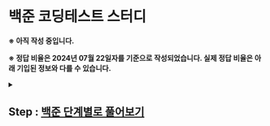 # 백준 코딩테스트 스터디

**※ 아직 작성 중입니다.**

**※ 정답 비율은 2024년 07월 22일자를 기준으로 작성되었습니다. 실제 정답 비율은 아래 기입된 정보와 다를 수 있습니다.**

<details markdown="1">
 <summary><h2>Step : <a href="https://www.acmicpc.net/step" target="_blank">백준 단계별로 풀어보기</a></h2></summary>
 <div>
  <p><b>📆2024.07.01 ~ ing</b></p>
  <table>
    <thead>
     <tr>
      <th>단계</th>
      <th>제목</th>
      <th>설명</th>
      <th>총 문제</th>
      <th>풀이</th>
     </tr>
    </thead>
    <tbody>
        <tr>
            <td>1</td>
            <td><a href="https://www.acmicpc.net/step/1" target="_blank">입출력과 사칙연산</a></td>
            <td>입력, 출력과 사칙연산을 연습해 봅시다. Hello World!</td>
            <td>13</td>
            <td>13</td>
        </tr>
        <tr>
            <td colspan="5">
                <details markdown="1">
                  <summary>문제 목록 및 풀이 현황</summary>
                  <div>
                   <br>
                    <table>
                        <thead>
                            <tr>
                                <th>제목</th>
                                <th>설명</th>
                                <th>알고리즘 분류</th>
                                <th>정답 비율</th>
                                <th>풀이 현황</th>
                            </tr>
                        </thead>
                        <tbody>
                            <tr>
                                <td><a href="https://www.acmicpc.net/problem/2557" target="_blank">Hello World</a></td>
                                <td>Hello World!를 화면에 출력하는 문제 (예제 출력과 똑같이 출력해야 합니다.)</td>
                                <td>구현</td>
                                <td>39.414%</td>
                                <td>✔</td>
                            </tr>
                            <tr>
                                <td><a href="https://www.acmicpc.net/problem/1000" target="_blank">A+B</a></td>
                                <td>두 수를 입력받고 합을 출력하는 문제</td>
                                <td>수학, 구현, 사칙연산</td>
                                <td>38.919%</td>
                                <td>✔</td>
                            </tr>
                            <tr>
                                <td><a href="https://www.acmicpc.net/problem/1001" target="_blank">A-B</a></td>
                                <td>두 수를 입력받고 뺄셈을 한 결과를 출력하는 문제</td>
                                <td>수학, 구현, 사칙연산</td>
                                <td>69.396%</td>
                                <td>✔</td>
                            </tr>
                            <tr>
                                <td><a href="https://www.acmicpc.net/problem/10998" target="_blank">A×B</a></td>
                                <td>곱셈 문제</td>
                                <td>수학, 구현, 사칙연산</td>
                                <td>76.912%</td>
                                <td>✔</td>
                            </tr>
                            <tr>
                                <td><a href="https://www.acmicpc.net/problem/1008" target="_blank">A/B</a></td>
                                <td>나눗셈 문제.</td>
                                <td>수학, 구현, 사칙연산</td>
                                <td>34.478%</td>
                                <td>✔</td>
                            </tr>
                            <tr>
                                <td><a href="https://www.acmicpc.net/problem/10869" target="_blank">사칙연산</a></td>
                                <td>모든 연산 문제</td>
                                <td>수학, 구현, 사칙연산</td>
                                <td>45.002%</td>
                                <td>✔</td>
                            </tr>
                            <tr>
                                <td><a href="https://www.acmicpc.net/problem/10926" target="_blank">??!</a></td>
                                <td>입출력을 응용하는 문제??!</td>
                                <td>구현</td>
                                <td>50.412%</td>
                                <td>✔</td>
                            </tr>
                            <tr>
                                <td><a href="https://www.acmicpc.net/problem/18108" target="_blank">1998년생인 내가 태국에서는 2541년생?!</a></td>
                                <td>식을 직접 세워서 계산하는 문제</td>
                                <td>수학, 사칙연산</td>
                                <td>63.763%</td>
                                <td>✔</td>
                            </tr>
                            <tr>
                                <td><a href="https://www.acmicpc.net/problem/10430" target="_blank">나머지</a></td>
                                <td>네 개의 계산식을 계산하는 문제. 이 문제를 푼 다음에는 직접 입력을 만들어서 넣어 봅시다. 어떤 사실을 관찰할 수 있나요?</td>
                                <td>수학, 구현, 사칙연산</td>
                                <td>51.578%</td>
                                <td>✔</td>
                            </tr>
                            <tr>
                                <td><a href="https://www.acmicpc.net/problem/2588" target="_blank">곱셈</a></td>
                                <td>빈 칸에 들어갈 수는?</td>
                                <td>수학, 사칙연산</td>
                                <td>46.748%</td>
                                <td>✔</td>
                            </tr>
                            <tr>
                                <td><a href="https://www.acmicpc.net/problem/11382" target="_blank">꼬마 정민</a></td>
                                <td>더 큰 수를 더하는 문제</td>
                                <td>수학, 구현, 사칙연산</td>
                                <td>40.607%</td>
                                <td>✔</td>
                            </tr>
                            <tr>
                                <td><a href="https://www.acmicpc.net/problem/10171" target="_blank">고양이</a></td>
                                <td>\, ' 등의 문자에 주의하며 고양이를 출력하는 문제</td>
                                <td>구현</td>
                                <td>35.427%</td>
                                <td>✔</td>
                            </tr>
                            <tr>
                                <td><a href="https://www.acmicpc.net/problem/10172" target="_blank">개</a></td>
                                <td>", `, \ 등의 문자에 주의하며 개를 출력하는 문제</td>
                                <td>구현</td>
                                <td>42.662%</td>
                                <td>✔</td>
                            </tr>
                        </tbody>
                    </table>
                  </div>
                </details>
            </td>
        </tr>
        <tr>
            <td>2</td>
            <td><a href="https://www.acmicpc.net/step/4" target="_blank">조건문</a></td>
            <td>if 등의 조건문을 사용해 봅시다.</td>
            <td>7</td>
            <td>7</td>
        </tr>
        <tr>
            <td colspan="5">
                <details markdown="1">
                  <summary>문제 목록 및 풀이 현황</summary>
                  <div>
                   <br>
                    <table>
                        <thead>
                            <tr>
                                <th>제목</th>
                                <th>설명</th>
                                <th>알고리즘 분류</th>
                                <th>정답 비율</th>
                                <th>풀이 현황</th>
                            </tr>
                        </thead>
                        <tbody>
                            <tr>
                                <td><a href="https://www.acmicpc.net/problem/1330" target="_blank">두 수 비교하기</a></td>
                                <td>두 수를 비교한 결과를 출력하는 문제</td>
                                <td>구현</td>
                                <td>49.692%</td>
                                <td>✔</td>
                            </tr>
                            <tr>
                                <td><a href="https://www.acmicpc.net/problem/9498" target="_blank">시헌 성적</a></td>
                                <td>시험 점수를 성적으로 바꾸는 문제</td>
                                <td>구현</td>
                                <td>54.808%</td>
                                <td>✔</td>
                            </tr>
                            <tr>
                                <td><a href="https://www.acmicpc.net/problem/1001" target="_blank">윤년</a></td>
                                <td>윤년을 판별하는 문제</td>
                                <td>수학, 구현, 사칙연산</td>
                                <td>51.745%</td>
                                <td>✔</td>
                            </tr>
                            <tr>
                                <td><a href="https://www.acmicpc.net/problem/14681" target="_blank">사분면 고르기</a></td>
                                <td>점이 어느 사분면에 있는지 알아내는 문제</td>
                                <td>수학, 구현, 사칙연산</td>
                                <td>60.939%</td>
                                <td>✔</td>
                            </tr>
                            <tr>
                                <td><a href="https://www.acmicpc.net/problem/2884" target="_blank">알람 시계</a></td>
                                <td>시간 계산 문제</td>
                                <td>수학, 구현, 사칙연산</td>
                                <td>34.478%</td>
                                <td>✔</td>
                            </tr>
                            <tr>
                                <td><a href="https://www.acmicpc.net/problem/2525" target="_blank">오븐 시계</a></td>
                                <td>범위가 더 넓은 시간 계산 문제</td>
                                <td>수학, 사칙연산</td>
                                <td>38.107%</td>
                                <td>✔</td>
                            </tr>
                            <tr>
                                <td><a href="https://www.acmicpc.net/problem/2480" target="_blank">주사위 세개</a></td>
                                <td>조건에 따라 상금을 계산하는 문제</td>
                                <td>수학, 구현, 사칙연산, 많은 조건 분기</td>
                                <td>46.787%</td>
                                <td>✔</td>
                            </tr>
                        </tbody>
                    </table>
                  </div>
                </details>
            </td>
        </tr>
        <tr>
            <td>3</td>
            <td><a href="https://www.acmicpc.net/step/3" target="_blank">반복문</a></td>
            <td>for, while 등의 반복문을 사용해 봅시다.</td>
            <td>12</td>
            <td>0</td>
        </tr>
        <tr>
            <td>4</td>
            <td><a href="https://www.acmicpc.net/step/6" target="_blank">1차원 배열</a></td>
            <td>배열을 사용해 봅시다.</td>
            <td>10</td>
            <td>0</td>
        </tr>
        <tr>
            <td>5</td>
            <td><a href="https://www.acmicpc.net/step/7" target="_blank">문자열</a></td>
            <td>문자열을 다루는 문제들을 해결해 봅시다.</td>
            <td>11</td>
            <td>0</td>
        </tr>
        <tr>
            <td>6</td>
            <td><a href="https://www.acmicpc.net/step/52" target="_blank">심화 1</a></td>
            <td>지금까지의 프로그래밍 문법으로 더 어려운 문제들을 풀어봅시다.</td>
            <td>8</td>
            <td>0</td>
        </tr>
        <tr>
            <td>7</td>
            <td><a href="https://www.acmicpc.net/step/2" target="_blank">2차원 배열</a></td>
            <td>배열 안에 배열이 있다면 어떨까요? 2차원 배열을 만들어 봅시다.</td>
            <td>4</td>
            <td>0</td>
        </tr>
        <tr>
            <td>8</td>
            <td><a href="https://www.acmicpc.net/step/8" target="_blank">일반 수학 1</a></td>
            <td>수학적 사고력을 길러 봅시다.</td>
            <td>7</td>
            <td>0</td>
        </tr>
        <tr>
            <td>9</td>
            <td><a href="https://www.acmicpc.net/step/10" target="_blank">약수, 배수와 소수</a></td>
            <td>약수와 배수는 정수론의 시작점이라고 할 수 있습니다.</td>
            <td>6</td>
            <td>0</td>
        </tr>
        <tr>
            <td>10</td>
            <td><a href="https://www.acmicpc.net/step/50" target="_blank">기하: 직사각형과 삼각형</a></td>
            <td>간단한 도형으로 기하 문제풀이를 시작해 봅시다.</td>
            <td>8</td>
            <td>0</td>
        </tr>
        <tr>
            <td>11</td>
            <td><a href="https://www.acmicpc.net/step/53" target="_blank">시간 복잡도</a></td>
            <td>프로그램의 정확한 실행 시간을 예측하기는 매우 어렵습니다. 하지만 시간 복잡도를 사용하여 대략적인 예측은 가능합니다.</td>
            <td>7</td>
            <td>0</td>
        </tr>
        <tr>
            <td>12</td>
            <td><a href="https://www.acmicpc.net/step/22" target="_blank">브루트 포스</a></td>
            <td>가장 간단한 알고리즘인, 모든 경우의 수를 검사하는 브루트 포스 알고리즘을 배워 봅시다.</td>
            <td>6</td>
            <td>0</td>
        </tr>
        <tr>
            <td>13</td>
            <td><a href="https://www.acmicpc.net/step/9" target="_blank">정렬</a></td>
            <td>배열의 원소를 순서대로 나열하는 알고리즘을 배워 봅시다.</td>
            <td>11</td>
            <td>0</td>
        </tr>
        <tr>
            <td>14</td>
            <td><a href="https://www.acmicpc.net/step/49" target="_blank">집합과 맵</a></td>
            <td>특정 원소가 속해 있는지 빠르게 찾거나, 각 원소에 대응되는 원소를 빠르게 찾는 자료구조를 배워 봅시다.</td>
            <td>8</td>
            <td>0</td>
        </tr>
        <tr>
            <td>15</td>
            <td><a href="https://www.acmicpc.net/step/18" target="_blank">약수, 배수와 소수 2</a></td>
            <td>정수론의 세계로 조금 더 들어가 봅시다.</td>
            <td>9</td>
            <td>0</td>
        </tr>
        <tr>
            <td>16</td>
            <td><a href="https://www.acmicpc.net/step/11" target="_blank">스택, 큐, 덱</a></td>
            <td>스택, 큐, 덱 자료구조를 사용하여 문제를 해결해 봅시다.</td>
            <td>11</td>
            <td>0</td>
        </tr>
        <tr>
            <td>17</td>
            <td><a href="https://www.acmicpc.net/step/61" target="_blank">조합론</a></td>
            <td>경우의 수를 세어 봅시다.</td>
            <td>5</td>
            <td>0</td>
        </tr>
        <tr>
            <td>18</td>
            <td><a href="https://www.acmicpc.net/step/54" target="_blank">심화 2</a></td>
            <td>👑</td>
            <td>5</td>
            <td>0</td>
        </tr>
        <tr>
            <td>19</td>
            <td><a href="https://www.acmicpc.net/step/19" target="_blank">재귀</a></td>
            <td>재귀함수를 다뤄 봅시다.</td>
            <td>7</td>
            <td>0</td>
        </tr>
        <tr>
            <td>20</td>
            <td><a href="https://www.acmicpc.net/step/34" target="_blank">백트래킹</a></td>
            <td>모든 경우를 탐색하는 백트래킹 알고리즘을 배워 봅시다.</td>
            <td>8</td>
            <td>0</td>
        </tr>
        <tr>
            <td>21</td>
            <td><a href="https://www.acmicpc.net/step/16" target="_blank">동적 계획법 1</a></td>
            <td>기초적인 동적 계획법 문제들을 풀어봅시다.</td>
            <td>16</td>
            <td>0</td>
        </tr>
        <tr>
            <td>22</td>
            <td><a href="https://www.acmicpc.net/step/48" target="_blank">누적 합</a></td>
            <td>부분구간 안에 있는 수들의 합을 빠르게 구해 봅시다.</td>
            <td>6</td>
            <td>0</td>
        </tr>
        <tr>
            <td>23</td>
            <td><a href="https://www.acmicpc.net/step/33" target="_blank">그리디 알고리즘</a></td>
            <td>특정 상황에서 성립하는 그리디 알고리즘을 배워 봅시다.</td>
            <td>5</td>
            <td>0</td>
        </tr>
        <tr>
            <td>24</td>
            <td><a href="https://www.acmicpc.net/step/20" target="_blank">분할 정복</a></td>
            <td>재귀를 응용하는 알고리즘, 분할 정복을 익혀 봅시다.</td>
            <td>9</td>
            <td>0</td>
        </tr>
        <tr>
            <td>25</td>
            <td><a href="https://www.acmicpc.net/step/29" target="_blank">이분 탐색</a></td>
            <td>이분 탐색 알고리즘을 배워 봅시다.</td>
            <td>7</td>
            <td>0</td>
        </tr>
        <tr>
            <td>26</td>
            <td><a href="https://www.acmicpc.net/step/13" target="_blank">우선순위 큐</a></td>
            <td>가장 작은/큰 원소를 뽑는 자료구조를 배워 봅시다.</td>
            <td>3</td>
            <td>0</td>
        </tr>
        <tr>
            <td>27</td>
            <td><a href="https://www.acmicpc.net/step/17" target="_blank">동적 계획법 2</a></td>
            <td>조금 더 어려운 동적 계획법 문제를 풀어 봅시다.</td>
            <td>6</td>
            <td>0</td>
        </tr>
        <tr>
            <td>28</td>
            <td><a href="https://www.acmicpc.net/step/51" target="_blank">스택 2</a></td>
            <td>스택을 사용하여 더욱 어려운 문제를 해결해 봅시다.</td>
            <td>5</td>
            <td>0</td>
        </tr>
        <tr>
            <td>29</td>
            <td><a href="https://www.acmicpc.net/step/24" target="_blank">그래프와 순회</a></td>
            <td>그래프를 배우고, 그래프를 순회하는 알고리즘을 배워 봅시다.</td>
            <td>16</td>
            <td>0</td>
        </tr>
        <tr>
            <td>30</td>
            <td><a href="https://www.acmicpc.net/step/26" target="_blank">최단 경로</a></td>
            <td>그래프의 간선에 가중치가 없으면 BFS로 최단거리를 찾을 수 있습니다. 가중치가 있다면 어떨까요?</td>
            <td>7</td>
            <td>0</td>
        </tr>
        <tr>
            <td>31</td>
            <td><a href="https://www.acmicpc.net/step/59" target="_blank">투 포인터</a></td>
            <td>투 포인터 알고리즘과 meet in the middle 알고리즘을 배워 봅시다.</td>
            <td>5</td>
            <td>0</td>
        </tr>
        <tr>
            <td>32</td>
            <td><a href="https://www.acmicpc.net/step/41" target="_blank">동적 계획법과 최단거리 역추적</a></td>
            <td>지금까지는 최솟값, 최댓값, 최단거리만 찾았습니다. 이번에는 실제 최적해와 최단경로를 찾아 봅시다.</td>
            <td>9</td>
            <td>0</td>
        </tr>
        <tr>
            <td>33</td>
            <td><a href="https://www.acmicpc.net/step/23" target="_blank">트리</a></td>
            <td>대표적인 그래프 종류 중 하나인 트리를 다뤄 봅시다.</td>
            <td>7</td>
            <td>0</td>
        </tr>
        <tr>
            <td>34</td>
            <td><a href="https://www.acmicpc.net/step/14" target="_blank">유니온 파인드</a></td>
            <td>유니온 파인드(또는 disjoint set, 상호 배타적 집합, ...) 자료구조를 배워 봅시다.</td>
            <td>4</td>
            <td>0</td>
        </tr>
        <tr>
            <td>35</td>
            <td><a href="https://www.acmicpc.net/step/15" target="_blank">최소 신장 트리</a></td>
            <td>최소 비용으로 그래프의 모든 정점을 연결해 봅시다.</td>
            <td>6</td>
            <td>0</td>
        </tr>
        <tr>
            <td>36</td>
            <td><a href="https://www.acmicpc.net/step/21" target="_blank">트리에서의 동적 계획법</a></td>
            <td>트리에 동적 계획법을 적용해 봅시다.</td>
            <td>4</td>
            <td>0</td>
        </tr>
        <tr>
            <td>37</td>
            <td><a href="https://www.acmicpc.net/step/45" target="_blank">기하 2</a></td>
            <td>조금 더 어려운 기하 문제를 풀어 봅시다.</td>
            <td>9</td>
            <td>0</td>
        </tr>
        <tr>
            <td>38</td>
            <td><a href="https://www.acmicpc.net/step/31" target="_blank">동적 계획법 3</a></td>
            <td>비트마스크를 배우고, 동적 계획법에 적용해 봅시다. 그 후에는 선형이 아니라 원형으로 구성된 문제를 다룹니다.</td>
            <td>6</td>
            <td>0</td>
        </tr>
        <tr>
            <td>39</td>
            <td><a href="https://www.acmicpc.net/step/27" target="_blank">문자열 알고리즘 1</a></td>
            <td>KMP 알고리즘과 트라이 자료구조를 다뤄 봅시다.</td>
            <td>5</td>
            <td>0</td>
        </tr>
        <tr>
            <td>40</td>
            <td><a href="https://www.acmicpc.net/step/25" target="_blank">위상 정렬</a></td>
            <td>간선에 방향이 있는 그래프의 정점을 나열해 역방향이 없게 만드는 알고리즘을 다뤄 봅시다.</td>
            <td>3</td>
            <td>0</td>
        </tr>
        <tr>
            <td>41</td>
            <td><a href="https://www.acmicpc.net/step/40" target="_blank">최소 공통 조상</a></td>
            <td>트리에서 두 정점의 최소 공통 조상을 구하는 자료구조를 배워 봅시다.</td>
            <td>5</td>
            <td>0</td>
        </tr>
        <tr>
            <td>42</td>
            <td><a href="https://www.acmicpc.net/step/43" target="_blank">강한 연결 요소</a></td>
            <td>Strongly connected component를 다뤄 봅시다.</td>
            <td>8</td>
            <td>0</td>
        </tr>
        <tr>
            <td>43</td>
            <td><a href="https://www.acmicpc.net/step/35" target="_blank">세그먼트 트리</a></td>
            <td>구간 쿼리를 효율적으로 수행하는 자료구조를 배워 봅시다.</td>
            <td>8</td>
            <td>0</td>
        </tr>
        <tr>
            <td>44</td>
            <td><a href="https://www.acmicpc.net/step/39" target="_blank">스위핑</a></td>
            <td>스위핑 알고리즘을 배워 봅시다.</td>
            <td>6</td>
            <td>0</td>
        </tr>
        <tr>
            <td>45</td>
            <td><a href="https://www.acmicpc.net/step/47" target="_blank">동적 계획법 4</a></td>
            <td>동적 계획법의 세계는 끝이 없습니다.</td>
            <td>10</td>
            <td>0</td>
        </tr>
        <tr>
            <td>46</td>
            <td><a href="https://www.acmicpc.net/step/37" target="_blank">컨벡스 헐</a></td>
            <td>모든 점을 포함하는 가장 작은 볼록 다각형을 만들어 봅시다.</td>
            <td>5</td>
            <td>0</td>
        </tr>
        <tr>
            <td>47</td>
            <td><a href="https://www.acmicpc.net/step/38" target="_blank">이분 매칭</a></td>
            <td>이분 매칭 알고리즘에 대해 배워 봅시다.</td>
            <td>6</td>
            <td>0</td>
        </tr>
        <tr>
            <td>48</td>
            <td><a href="https://www.acmicpc.net/step/36" target="_blank">네트워크 플로우</a></td>
            <td>네트워크 플로우 알고리즘에 대해 알아봅시다.</td>
            <td>8</td>
            <td>0</td>
        </tr>
        <tr>
            <td>49</td>
            <td><a href="https://www.acmicpc.net/step/42" target="_blank">MCMF</a></td>
            <td>최소 비용으로 최대 유량을 흘려 봅시다.</td>
            <td>4</td>
            <td>0</td>
        </tr>
        <tr>
            <td>50</td>
            <td><a href="https://www.acmicpc.net/step/30" target="_blank">어려운 구간 쿼리</a></td>
            <td>세그먼트 트리 with lazy propagation과 Mo's algorithm을 배워 봅시다.</td>
            <td>11</td>
            <td>0</td>
        </tr>
        <tr>
            <td>51</td>
            <td><a href="https://www.acmicpc.net/step/44" target="_blank">더 어려운 수학</a></td>
            <td>포함-배제 정리, 빠른 소수 판정, 중국인의 나머지 정리 등을 다룹니다.</td>
            <td>5</td>
            <td>0</td>
        </tr>
        <tr>
            <td>52</td>
            <td><a href="https://www.acmicpc.net/step/60" target="_blank">고속 푸리에 변환</a></td>
            <td>두 다항식을 O(NlogN) 만에 곱할 수 있다고 하면 믿으시겠습니까? 놀랍게도 가능합니다!</td>
            <td>5</td>
            <td>0</td>
        </tr>
        <tr>
            <td>53</td>
            <td><a href="https://www.acmicpc.net/step/28" target="_blank">문자열 알고리즘 2</a></td>
            <td>Manacher, Z, 접미사 배열, 아호 코라식을 배워 봅시다</td>
            <td>11</td>
            <td>0</td>
        </tr>
        <tr>
            <td>54</td>
            <td><a href="https://www.acmicpc.net/step/58" target="_blank">세그먼트 트리 (Hard)</a></td>
            <td>지금까지 배운 세그먼트 트리 기술을 총동원해 봅시다.</td>
            <td>7</td>
            <td>0</td>
        </tr>
        <tr>
            <td>55</td>
            <td><a href="https://www.acmicpc.net/step/32" target="_blank">동적 계획법 최적화</a></td>
            <td>다양한 동적 계획법 최적화 테크닉을 배워 봅시다.</td>
            <td>8</td>
            <td>0</td>
        </tr>
    </tbody>
</table>
 </div>
</details>


